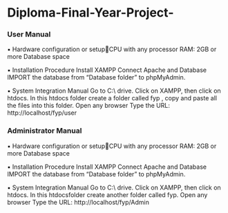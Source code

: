 # Diploma-Final-Year-Project-

### User Manual
▪ Hardware configuration or setupCPU with any processor
RAM: 2GB or more
Database space

▪ Installation Procedure
Install XAMPP
Connect Apache and Database
IMPORT the database from “Database folder” to phpMyAdmin.
 
▪ System Integration Manual
Go to C:\ drive. Click on XAMPP, then click on htdocs. In this htdocs folder create a folder called fyp , copy and paste all the files into this 
folder.
Open any browser
Type the URL: http://localhost/fyp/user

### Administrator Manual
▪ Hardware configuration or setupCPU with any processor
RAM: 2GB or more
Database space

▪ Installation Procedure
Install XAMPP
Connect Apache and Database
IMPORT the database from “Database folder” to phpMyAdmin.
 
▪ System Integration Manual
 Go to C:\ drive. Click on XAMPP, then click on htdocs. In this htdocsfolder create another folder called fyp.
 Open any browser
 Type the URL: http://localhost/fyp/Admin
